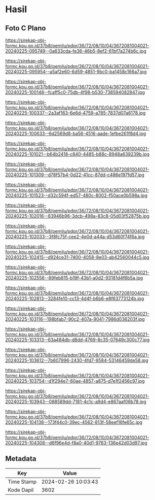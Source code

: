 # Hasil

## Foto C Plano

https://sirekap-obj-formc.kpu.go.id/37b8/pemilu/pdpr/36/72/08/10/04/3672081004021-20240225-095749--0a633cda-fe36-46b5-8ef2-61bf7a274b6c.jpg

https://sirekap-obj-formc.kpu.go.id/37b8/pemilu/pdpr/36/72/08/10/04/3672081004021-20240225-095954--a5af2e60-6d59-4851-9bc0-ba1458c166a7.jpg

https://sirekap-obj-formc.kpu.go.id/37b8/pemilu/pdpr/36/72/08/10/04/3672081004021-20240225-100148--fcaff5c0-75db-4f98-b530-738594082847.jpg

https://sirekap-obj-formc.kpu.go.id/37b8/pemilu/pdpr/36/72/08/10/04/3672081004021-20240225-100337--2a3af163-6e6d-4759-a785-7837d07a6178.jpg

https://sirekap-obj-formc.kpu.go.id/37b8/pemilu/pdpr/36/72/08/10/04/3672081004021-20240225-100633--6d2569d8-ba56-4516-aade-1efbe261f8d4.jpg

https://sirekap-obj-formc.kpu.go.id/37b8/pemilu/pdpr/36/72/08/10/04/3672081004021-20240225-101021--b64b2418-c840-4485-b88c-8948a639239b.jpg

https://sirekap-obj-formc.kpu.go.id/37b8/pemilu/pdpr/36/72/08/10/04/3672081004021-20240225-101309--d78f57b4-0d22-41cc-87dd-c486e197fd57.jpg

https://sirekap-obj-formc.kpu.go.id/37b8/pemilu/pdpr/36/72/08/10/04/3672081004021-20240225-101523--d32c594f-ed57-480c-8002-f50ace0b598a.jpg

https://sirekap-obj-formc.kpu.go.id/37b8/pemilu/pdpr/36/72/08/10/04/3672081004021-20240225-102016--83946b96-3dcb-498a-83c8-05d03f52875b.jpg

https://sirekap-obj-formc.kpu.go.id/37b8/pemilu/pdpr/36/72/08/10/04/3672081004021-20240225-102033--3f8fc75f-cee2-4e0d-a44a-d53d60f74f6a.jpg

https://sirekap-obj-formc.kpu.go.id/37b8/pemilu/pdpr/36/72/08/10/04/3672081004021-20240225-102415--d924ce31-7400-4058-8e03-ab42560044c5.jpg

https://sirekap-obj-formc.kpu.go.id/37b8/pemilu/pdpr/36/72/08/10/04/3672081004021-20240225-102556--89feb815-b19f-43b1-a0d2-93181d4f6b5a.jpg

https://sirekap-obj-formc.kpu.go.id/37b8/pemilu/pdpr/36/72/08/10/04/3672081004021-20240225-102813--3284fe10-cc13-4d4f-b6b6-e8f63773124b.jpg

https://sirekap-obj-formc.kpu.go.id/37b8/pemilu/pdpr/36/72/08/10/04/3672081004021-20240225-103116--198bfab7-90c2-407a-9041-7986d036203f.jpg

https://sirekap-obj-formc.kpu.go.id/37b8/pemilu/pdpr/36/72/08/10/04/3672081004021-20240225-103313--63a484db-d8dd-4769-8c35-07649c300c77.jpg

https://sirekap-obj-formc.kpu.go.id/37b8/pemilu/pdpr/36/72/08/10/04/3672081004021-20240225-103612--7b607996-2430-4fd7-9584-53146459de58.jpg

https://sirekap-obj-formc.kpu.go.id/37b8/pemilu/pdpr/36/72/08/10/04/3672081004021-20240225-103754--d1f294e7-60ae-4857-a875-d7e1f2456c97.jpg

https://sirekap-obj-formc.kpu.go.id/37b8/pemilu/pdpr/36/72/08/10/04/3672081004021-20240225-103943--088589dd-7181-4c1c-a9d4-e867aaf06b78.jpg

https://sirekap-obj-formc.kpu.go.id/37b8/pemilu/pdpr/36/72/08/10/04/3672081004021-20240225-104138--173f44c0-39ec-4562-813f-58eef16fe65c.jpg

https://sirekap-obj-formc.kpu.go.id/37b8/pemilu/pdpr/36/72/08/10/04/3672081004021-20240225-104308--d6f96e4d-f8a0-40d1-9763-136e42d03d97.jpg


## Metadata

| Key        | Value               |
| ---------- | ------------------- |
| Time Stamp | 2024-02-26 10:03:43 |
| Kode Dapil | 3602                |



